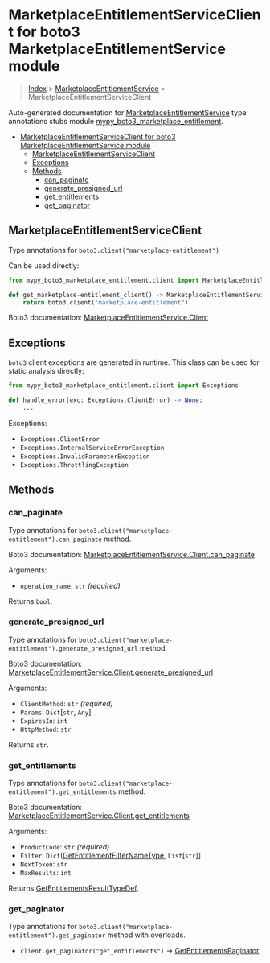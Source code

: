 # MarketplaceEntitlementServiceClient for boto3 MarketplaceEntitlementService module

> [Index](..) > [MarketplaceEntitlementService](.) >
> MarketplaceEntitlementServiceClient

Auto-generated documentation for
[MarketplaceEntitlementService](https://boto3.amazonaws.com/v1/documentation/api/1.17.73/reference/services/marketplace-entitlement.html#MarketplaceEntitlementService)
type annotations stubs module
[mypy_boto3_marketplace_entitlement](https://pypi.org/project/mypy-boto3-marketplace-entitlement/).

- [MarketplaceEntitlementServiceClient for boto3 MarketplaceEntitlementService module](#marketplaceentitlementserviceclient-for-boto3-marketplaceentitlementservice-module)
  - [MarketplaceEntitlementServiceClient](#marketplaceentitlementserviceclient)
  - [Exceptions](#exceptions)
  - [Methods](#methods)
    - [can_paginate](#can_paginate)
    - [generate_presigned_url](#generate_presigned_url)
    - [get_entitlements](#get_entitlements)
    - [get_paginator](#get_paginator)

## MarketplaceEntitlementServiceClient

Type annotations for `boto3.client("marketplace-entitlement")`

Can be used directly:

```python
from mypy_boto3_marketplace_entitlement.client import MarketplaceEntitlementServiceClient

def get_marketplace-entitlement_client() -> MarketplaceEntitlementServiceClient:
    return boto3.client("marketplace-entitlement")
```

Boto3 documentation:
[MarketplaceEntitlementService.Client](https://boto3.amazonaws.com/v1/documentation/api/1.17.73/reference/services/marketplace-entitlement.html#MarketplaceEntitlementService.Client)

## Exceptions

`boto3` client exceptions are generated in runtime. This class can be used for
static analysis directly:

```python
from mypy_boto3_marketplace_entitlement.client import Exceptions

def handle_error(exc: Exceptions.ClientError) -> None:
    ...
```

Exceptions:

- `Exceptions.ClientError`
- `Exceptions.InternalServiceErrorException`
- `Exceptions.InvalidParameterException`
- `Exceptions.ThrottlingException`

## Methods

### can_paginate

Type annotations for `boto3.client("marketplace-entitlement").can_paginate`
method.

Boto3 documentation:
[MarketplaceEntitlementService.Client.can_paginate](https://boto3.amazonaws.com/v1/documentation/api/1.17.73/reference/services/marketplace-entitlement.html#MarketplaceEntitlementService.Client.can_paginate)

Arguments:

- `operation_name`: `str` *(required)*

Returns `bool`.

### generate_presigned_url

Type annotations for
`boto3.client("marketplace-entitlement").generate_presigned_url` method.

Boto3 documentation:
[MarketplaceEntitlementService.Client.generate_presigned_url](https://boto3.amazonaws.com/v1/documentation/api/1.17.73/reference/services/marketplace-entitlement.html#MarketplaceEntitlementService.Client.generate_presigned_url)

Arguments:

- `ClientMethod`: `str` *(required)*
- `Params`: `Dict`\[`str`, `Any`\]
- `ExpiresIn`: `int`
- `HttpMethod`: `str`

Returns `str`.

### get_entitlements

Type annotations for `boto3.client("marketplace-entitlement").get_entitlements`
method.

Boto3 documentation:
[MarketplaceEntitlementService.Client.get_entitlements](https://boto3.amazonaws.com/v1/documentation/api/1.17.73/reference/services/marketplace-entitlement.html#MarketplaceEntitlementService.Client.get_entitlements)

Arguments:

- `ProductCode`: `str` *(required)*
- `Filter`:
  `Dict`\[[GetEntitlementFilterNameType](./literals.md#getentitlementfilternametype),
  `List`\[`str`\]\]
- `NextToken`: `str`
- `MaxResults`: `int`

Returns
[GetEntitlementsResultTypeDef](./type_defs.md#getentitlementsresulttypedef).

### get_paginator

Type annotations for `boto3.client("marketplace-entitlement").get_paginator`
method with overloads.

- `client.get_paginator("get_entitlements")` ->
  [GetEntitlementsPaginator](./paginators.md#getentitlementspaginator)
